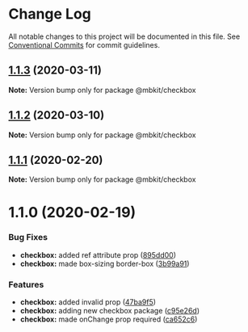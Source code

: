 # Change Log

All notable changes to this project will be documented in this file.
See [Conventional Commits](https://conventionalcommits.org) for commit guidelines.

## [1.1.3](https://github.com/mindbody/design-system/compare/@mbkit/checkbox@1.1.2...@mbkit/checkbox@1.1.3) (2020-03-11)

**Note:** Version bump only for package @mbkit/checkbox





## [1.1.2](https://github.com/mindbody/design-system/compare/@mbkit/checkbox@1.1.1...@mbkit/checkbox@1.1.2) (2020-03-10)

**Note:** Version bump only for package @mbkit/checkbox





## [1.1.1](https://github.com/mindbody/design-system/compare/@mbkit/checkbox@1.1.0...@mbkit/checkbox@1.1.1) (2020-02-20)

**Note:** Version bump only for package @mbkit/checkbox





# 1.1.0 (2020-02-19)


### Bug Fixes

* **checkbox:** added ref attribute prop ([895dd00](https://github.com/mindbody/design-system/commit/895dd00bec6b4195ca142087cce7c1470b819095))
* **checkbox:** made box-sizing border-box ([3b99a91](https://github.com/mindbody/design-system/commit/3b99a91d60448f763ac11efd4194d06b75b667cb))


### Features

* **checkbox:** added invalid prop ([47ba9f5](https://github.com/mindbody/design-system/commit/47ba9f597fcc4f149a4eb3f6c1052fc8665ba396))
* **checkbox:** adding new checkbox package ([c95e26d](https://github.com/mindbody/design-system/commit/c95e26d9ab9a3ce31b09ed721306c8e0dadc6608))
* **checkbox:** made onChange prop required ([ca652c6](https://github.com/mindbody/design-system/commit/ca652c6f6f758d52c8585df3af7ead31d4b363d9))

